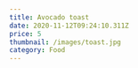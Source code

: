 ```yaml
---
title: Avocado toast
date: 2020-11-12T09:24:10.311Z
price: 5
thumbnail: /images/toast.jpg
category: Food
---
```

